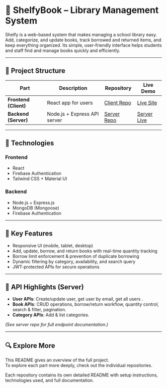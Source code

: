 # 📰 ShelfyBook – Library Management System
Shelfy is a web-based system that makes managing a school library easy. Add, categorize, and update books, track borrowed and returned items, and keep everything organized. Its simple, user-friendly interface helps students and staff find and manage books quickly and efficiently.

---

## 📂 Project Structure  

| Part | Description | Repository | Live Demo |
|------|-------------|-------------|-----------|
| **Frontend (Client)** | React app for users | [Client Repo](https://github.com/for-Sifad99/Shelfy-client) | [Live Site](https://shelfybook.netlify.app/) |
| **Backend (Server)** | Node.js + Express API server | [Server Repo](https://github.com/for-Sifad99/Shelfy-server) | [Server Live](https://shelfy-book-server.vercel.app/) |

---

## 🚀 Technologies  

### Frontend  
- React  
- Firebase Authentication  
- Tailwind CSS + Material UI  

### Backend  
- Node.js + Express.js  
- MongoDB (Mongoose)  
- Firebase Authentication  

---

## 📝 Key Features  

- Responsive UI (mobile, tablet, desktop)  
- Add, update, borrow, and return books with real-time quantity tracking 
- Borrow limit enforcement & prevention of duplicate borrowing  
- Dynamic filtering by category, availability, and search query 
- JWT-protected APIs for secure operations

---

## 🔑 API Highlights (Server)  

- **User APIs**: Create/update user, get user by email, get all users  .
- **Book APIs**: CRUD operations, borrow/return workflow, quantity control, search & filter, pagination.
- **Category APIs**: Add & list categories.  

*(See server repo for full endpoint documentation.)*

---

## 🔍 Explore More  

This README gives an overview of the full project.  
To explore each part more deeply, check out the individual repositories. 

Each repository contains its own detailed README with setup instructions, technologies used, and full documentation.